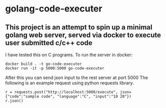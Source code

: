 # golang-code-executer
## This project is an attempt to spin up a minimal golang web server, served via docker to execute user submitted c/c++ code

I have tested this on C programs.
To run the server in docker:
```
docker build . -t go-code-executer
docker run -it -p 5000:5000 go-code-executer
```
After this you can send json input to the rest server at port 5000
The following is an example request using python requests library.

```
r = requests.post("http://localhost:5000/execute", json={"code":"sample code", "language":"C", "input":"10 20"})
r.json()
```


